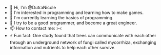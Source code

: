 - 👋 Hi, I'm @DutraNicole
- 👀 I'm interested in programming and learning how to make games.
- 🌱 I'm currently learning the basics of programming.
- 💞️ I try to be a good programmer, and become a great engineer.
- 📫 How to contact me: ><
- ⚡ Fun fact: One study found that trees can communicate with each other through an underground network of fungi called mycorrhiza, exchanging information and nutrients to help each other survive.

<!---
DutraNicole/DutraNicole is a ✨ special ✨ repository because its `README.md` (this file) appears on your GitHub profile.
You can click the Preview link to take a look at your changes.
--->
